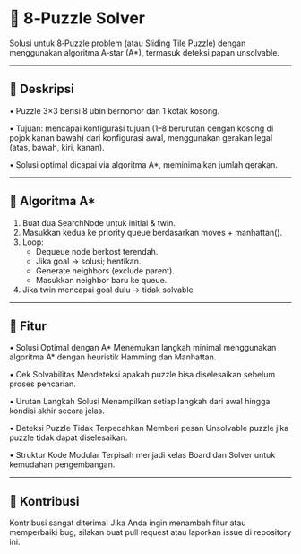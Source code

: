 # 🧩 8‑Puzzle Solver

Solusi untuk 8‑Puzzle problem (atau Sliding Tile Puzzle) dengan menggunakan algoritma A‑star (A*), termasuk deteksi papan unsolvable.

---

## 📘 Deskripsi

• Puzzle 3×3 berisi 8 ubin bernomor dan 1 kotak kosong.

• Tujuan: mencapai konfigurasi tujuan (1–8 berurutan dengan kosong di pojok kanan bawah) dari konfigurasi awal, menggunakan gerakan legal (atas, bawah, kiri, kanan).

• Solusi optimal dicapai via algoritma A*, meminimalkan jumlah gerakan.

---

## 🧠 Algoritma A*

1. Buat dua SearchNode untuk initial & twin.
2. Masukkan kedua ke priority queue berdasarkan moves + manhattan().
3. Loop:
   - Dequeue node berkost terendah.
   - Jika goal → solusi; hentikan.
   - Generate neighbors (exclude parent).
   - Masukkan neighbor baru ke queue.
4. Jika twin mencapai goal dulu → tidak solvable

---

## 🚀 Fitur

• Solusi Optimal dengan A*
Menemukan langkah minimal menggunakan algoritma A* dengan heuristik Hamming dan Manhattan.

• Cek Solvabilitas
Mendeteksi apakah puzzle bisa diselesaikan sebelum proses pencarian.

• Urutan Langkah Solusi
Menampilkan setiap langkah dari awal hingga kondisi akhir secara jelas.

• Deteksi Puzzle Tidak Terpecahkan
Memberi pesan Unsolvable puzzle jika puzzle tidak dapat diselesaikan.

• Struktur Kode Modular
Terpisah menjadi kelas Board dan Solver untuk kemudahan pengembangan.

---

## 🙌 Kontribusi
Kontribusi sangat diterima! Jika Anda ingin menambah fitur atau memperbaiki bug, silakan buat pull request atau laporkan issue di repository ini.

